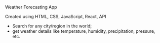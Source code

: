 Weather Forecasting App

Created using
HTML,
CSS,
JavaScript,
React,
API

- Search for any city/region in the world;
- get weather details like temperature, humidity, precipitation, pressure, etc.
